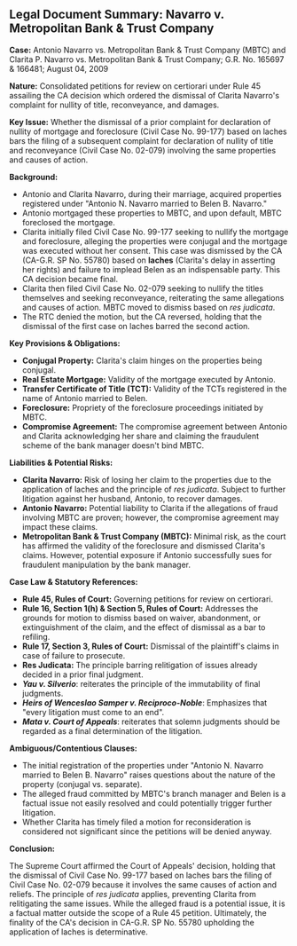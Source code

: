 ## Legal Document Summary: Navarro v. Metropolitan Bank & Trust Company

**Case:** Antonio Navarro vs. Metropolitan Bank & Trust Company (MBTC) and Clarita P. Navarro vs. Metropolitan Bank & Trust Company; G.R. No. 165697 & 166481; August 04, 2009

**Nature:** Consolidated petitions for review on certiorari under Rule 45 assailing the CA decision which ordered the dismissal of Clarita Navarro's complaint for nullity of title, reconveyance, and damages.

**Key Issue:** Whether the dismissal of a prior complaint for declaration of nullity of mortgage and foreclosure (Civil Case No. 99-177) based on laches bars the filing of a subsequent complaint for declaration of nullity of title and reconveyance (Civil Case No. 02-079) involving the same properties and causes of action.

**Background:**

*   Antonio and Clarita Navarro, during their marriage, acquired properties registered under "Antonio N. Navarro married to Belen B. Navarro."
*   Antonio mortgaged these properties to MBTC, and upon default, MBTC foreclosed the mortgage.
*   Clarita initially filed Civil Case No. 99-177 seeking to nullify the mortgage and foreclosure, alleging the properties were conjugal and the mortgage was executed without her consent. This case was dismissed by the CA (CA-G.R. SP No. 55780) based on **laches** (Clarita's delay in asserting her rights) and failure to implead Belen as an indispensable party. This CA decision became final.
*   Clarita then filed Civil Case No. 02-079 seeking to nullify the titles themselves and seeking reconveyance, reiterating the same allegations and causes of action. MBTC moved to dismiss based on *res judicata*.
*   The RTC denied the motion, but the CA reversed, holding that the dismissal of the first case on laches barred the second action.

**Key Provisions & Obligations:**

*   **Conjugal Property:** Clarita's claim hinges on the properties being conjugal.
*   **Real Estate Mortgage:** Validity of the mortgage executed by Antonio.
*   **Transfer Certificate of Title (TCT):** Validity of the TCTs registered in the name of Antonio married to Belen.
*   **Foreclosure:** Propriety of the foreclosure proceedings initiated by MBTC.
*   **Compromise Agreement:** The compromise agreement between Antonio and Clarita acknowledging her share and claiming the fraudulent scheme of the bank manager doesn't bind MBTC.

**Liabilities & Potential Risks:**

*   **Clarita Navarro:** Risk of losing her claim to the properties due to the application of laches and the principle of *res judicata*. Subject to further litigation against her husband, Antonio, to recover damages.
*   **Antonio Navarro:** Potential liability to Clarita if the allegations of fraud involving MBTC are proven; however, the compromise agreement may impact these claims.
*   **Metropolitan Bank & Trust Company (MBTC):** Minimal risk, as the court has affirmed the validity of the foreclosure and dismissed Clarita's claims. However, potential exposure if Antonio successfully sues for fraudulent manipulation by the bank manager.

**Case Law & Statutory References:**

*   **Rule 45, Rules of Court:** Governing petitions for review on certiorari.
*   **Rule 16, Section 1(h) & Section 5, Rules of Court:**  Addresses the grounds for motion to dismiss based on waiver, abandonment, or extinguishment of the claim, and the effect of dismissal as a bar to refiling.
*   **Rule 17, Section 3, Rules of Court:** Dismissal of the plaintiff's claims in case of failure to prosecute.
*   **Res Judicata:** The principle barring relitigation of issues already decided in a prior final judgment.
*   ***Yau v. Silverio***: reiterates the principle of the immutability of final judgments.
*   ***Heirs of Wenceslao Samper v. Reciproco-Noble***: Emphasizes that "every litigation must come to an end".
*   ***Mata v. Court of Appeals***: reiterates that solemn judgments should be regarded as a final determination of the litigation.

**Ambiguous/Contentious Clauses:**

*   The initial registration of the properties under "Antonio N. Navarro married to Belen B. Navarro" raises questions about the nature of the property (conjugal vs. separate).
*   The alleged fraud committed by MBTC's branch manager and Belen is a factual issue not easily resolved and could potentially trigger further litigation.
*   Whether Clarita has timely filed a motion for reconsideration is considered not significant since the petitions will be denied anyway.

**Conclusion:**

The Supreme Court affirmed the Court of Appeals' decision, holding that the dismissal of Civil Case No. 99-177 based on laches bars the filing of Civil Case No. 02-079 because it involves the same causes of action and reliefs. The principle of *res judicata* applies, preventing Clarita from relitigating the same issues. While the alleged fraud is a potential issue, it is a factual matter outside the scope of a Rule 45 petition. Ultimately, the finality of the CA's decision in CA-G.R. SP No. 55780 upholding the application of laches is determinative.

